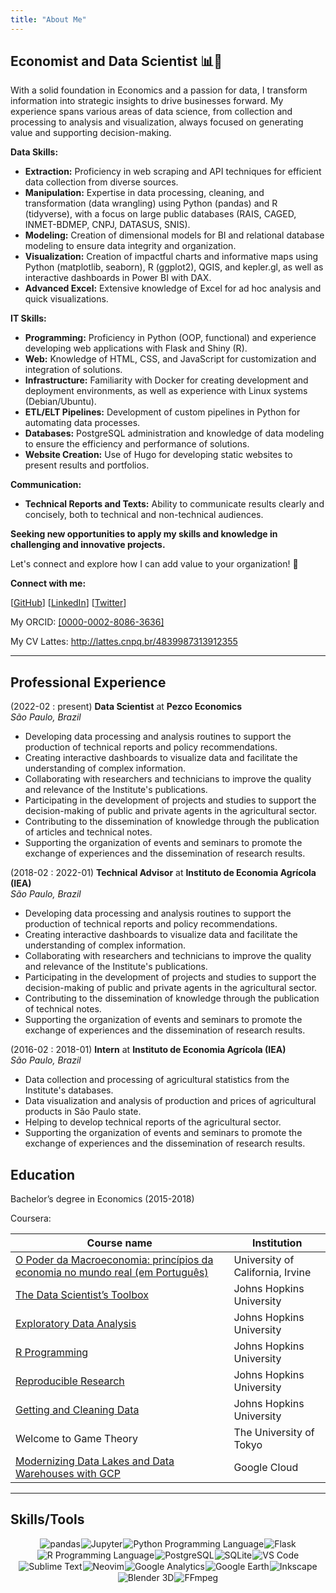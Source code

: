 ```yaml
---
title: "About Me"
---
```


## Economist and Data Scientist 📊🚀

With a solid foundation in Economics and a passion for data, I transform information into strategic insights to drive businesses forward. My experience spans various areas of data science, from collection and processing to analysis and visualization, always focused on generating value and supporting decision-making.

**Data Skills:**

* **Extraction:** Proficiency in web scraping and API techniques for efficient data collection from diverse sources.
* **Manipulation:** Expertise in data processing, cleaning, and transformation (data wrangling) using Python (pandas) and R (tidyverse), with a focus on large public databases (RAIS, CAGED, INMET-BDMEP, CNPJ, DATASUS, SNIS).
* **Modeling:** Creation of dimensional models for BI and relational database modeling to ensure data integrity and organization.
* **Visualization:** Creation of impactful charts and informative maps using Python (matplotlib, seaborn), R (ggplot2), QGIS, and kepler.gl, as well as interactive dashboards in Power BI with DAX.
* **Advanced Excel:** Extensive knowledge of Excel for ad hoc analysis and quick visualizations.

**IT Skills:**

* **Programming:** Proficiency in Python (OOP, functional) and experience developing web applications with Flask and Shiny (R).
* **Web:** Knowledge of HTML, CSS, and JavaScript for customization and integration of solutions.
* **Infrastructure:** Familiarity with Docker for creating development and deployment environments, as well as experience with Linux systems (Debian/Ubuntu).
* **ETL/ELT Pipelines:** Development of custom pipelines in Python for automating data processes.
* **Databases:** PostgreSQL administration and knowledge of data modeling to ensure the efficiency and performance of solutions.
* **Website Creation:** Use of Hugo for developing static websites to present results and portfolios.

**Communication:**

* **Technical Reports and Texts:** Ability to communicate results clearly and concisely, both to technical and non-technical audiences.

**Seeking new opportunities to apply my skills and knowledge in challenging and innovative projects.**

Let's connect and explore how I can add value to your organization! 🤝

**Connect with me:**

[[GitHub](https://github.com/dankkom)]
[[LinkedIn](https://www.linkedin.com/in/daniel-komesu/)]
[[Twitter](https://twitter.com/dankkom)]

My ORCID: [[0000-0002-8086-3636]](https://orcid.org/0000-0002-8086-3636)

My CV Lattes: http://lattes.cnpq.br/4839987313912355

---

## Professional Experience

(2022-02 : present) **Data Scientist** at **Pezco Economics**<br/>_São Paulo, Brazil_

* Developing data processing and analysis routines to support the production of technical reports and policy recommendations.
* Creating interactive dashboards to visualize data and facilitate the understanding of complex information.
* Collaborating with researchers and technicians to improve the quality and relevance of the Institute's publications.
* Participating in the development of projects and studies to support the decision-making of public and private agents in the agricultural sector.
* Contributing to the dissemination of knowledge through the publication of articles and technical notes.
* Supporting the organization of events and seminars to promote the exchange of experiences and the dissemination of research results.

(2018-02 : 2022-01) **Technical Advisor** at **Instituto de Economia Agrícola (IEA)**<br/>_São Paulo, Brazil_

* Developing data processing and analysis routines to support the production of technical reports and policy recommendations.
* Creating interactive dashboards to visualize data and facilitate the understanding of complex information.
* Collaborating with researchers and technicians to improve the quality and relevance of the Institute's publications.
* Participating in the development of projects and studies to support the decision-making of public and private agents in the agricultural sector.
* Contributing to the dissemination of knowledge through the publication of technical notes.
* Supporting the organization of events and seminars to promote the exchange of experiences and the dissemination of research results.

(2016-02 : 2018-01) **Intern** at **Instituto de Economia Agrícola (IEA)**<br/>_São Paulo, Brazil_

* Data collection and processing of agricultural statistics from the Institute's databases.
* Data visualization and analysis of production and prices of agricultural products in São Paulo state.
* Helping to develop technical reports of the agricultural sector.
* Supporting the organization of events and seminars to promote the exchange of experiences and the dissemination of research results.

## Education

Bachelor’s degree in Economics (2015-2018)

Coursera:

| Course name                                                                                                                                            | Institution                      |
| ------------------------------------------------------------------------------------------------------------------------------------------------------ | -------------------------------- |
| [O Poder da Macroeconomia: princípios da economia no mundo real (em Português)](https://www.coursera.org/account/accomplishments/records/2U3RRQCSARJX) | University of California, Irvine |
| [The Data Scientist’s Toolbox](https://www.coursera.org/account/accomplishments/records/S5JX66V2G7JJ)                                                  | Johns Hopkins University         |
| [Exploratory Data Analysis](https://www.coursera.org/account/accomplishments/records/WHLX7KBAFKBN)                                                     | Johns Hopkins University         |
| [R Programming](https://www.coursera.org/account/accomplishments/records/ZYRNCYVJ989N)                                                                 | Johns Hopkins University         |
| [Reproducible Research](https://www.coursera.org/account/accomplishments/records/PYLJ5WQJQCS4)                                                         | Johns Hopkins University         |
| [Getting and Cleaning Data](https://www.coursera.org/account/accomplishments/records/7CUJ954AU45S)                                                     | Johns Hopkins University         |
| Welcome to Game Theory                                                                                                                                 | The University of Tokyo          |
| [Modernizing Data Lakes and Data Warehouses with GCP](https://coursera.org/share/9e68309318cb2bf7b6571d33ae641568)                                     | Google Cloud                     |

---

## Skills/Tools

<div class="tools">
<img loading="lazy" src="https://img.shields.io/badge/-pandas-150458?style=for-the-badge&amp;logo=pandas" alt="pandas">
<img loading="lazy" src="https://img.shields.io/badge/-jupyter-ffffff?style=for-the-badge&amp;logo=jupyter" alt="Jupyter">
<img loading="lazy" src="http://img.shields.io/badge/-Python%20Programming%20Language-ffffff?style=for-the-badge&amp;logo=python" alt="Python Programming Language">
<img loading="lazy" src="http://img.shields.io/badge/-Flask-000000?style=for-the-badge&amp;logo=flask" alt="Flask">
<img loading="lazy" src="http://img.shields.io/badge/-R%20Programming%20Language-ffffff?style=for-the-badge&amp;logo=R&amp;logoColor=276DC3" alt="R Programming Language">
<img loading="lazy" src="https://img.shields.io/badge/-PostgreSQL-ffffff?style=for-the-badge&amp;logo=postgresql" alt="PostgreSQL">
<img loading="lazy" src="https://img.shields.io/badge/-SQLite-003B57?style=for-the-badge&amp;logo=SQLite" alt="SQLite">
<img loading="lazy" src="http://img.shields.io/badge/-VS%20Code-ffffff?style=for-the-badge&amp;logo=visual-studio-code&amp;logoColor=007ACC" alt="VS Code">
<img loading="lazy" src="http://img.shields.io/badge/-Sublime%20Text-ffffff?style=for-the-badge&amp;logo=sublimetext" alt="Sublime Text">
<img loading="lazy" src="http://img.shields.io/badge/-Neovim-ffffff?style=for-the-badge&amp;logo=neovim" alt="Neovim">
<img loading="lazy" src="http://img.shields.io/badge/-Google%20Analytics-ffffff?style=for-the-badge&amp;logo=googleanalytics" alt="Google Analytics">
<img loading="lazy" src="http://img.shields.io/badge/-Google%20Earth-ffffff?style=for-the-badge&amp;logo=googleearth" alt="Google Earth">
<img loading="lazy" src="http://img.shields.io/badge/-Inkscape-ffffff?style=for-the-badge&amp;logo=inkscape&amp;logoColor=000000" alt="Inkscape">
<img loading="lazy" src="http://img.shields.io/badge/-Blender%203D-ffffff?style=for-the-badge&amp;logo=blender" alt="Blender 3D">
<img loading="lazy" src="http://img.shields.io/badge/-FFmpeg-007808?style=for-the-badge&amp;logo=ffmpeg" alt="FFmpeg">
</div>

<style type="text/css">
.tools {
  display: flex;
  flex-wrap: wrap;
  justify-content: center;
  align-items: center;
  gap: 1px;
}
</style>
